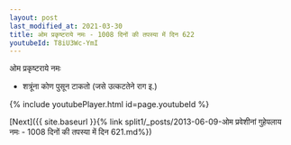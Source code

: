 ```yaml
---
layout: post
last_modified_at: 2021-03-30
title: ओम प्रकृष्टराये नमः - 1008 दिनों की तपस्या में दिन 622
youtubeId: T8iU3Wc-YmI
---
```

 
 
 ओम प्रकृष्टराये नमः  
 
 -  शत्रूंना कोण पुसून टाकतो (जसे उत्कटतेने राग इ.) 
 
  
 
  
 
 
 
 
 
 


{% include youtubePlayer.html id=page.youtubeId %}
 
[Next]({{ site.baseurl }}{% link  split1/_posts/2013-06-09-ओम प्रवेशीनां गुहेपलाय नमः - 1008 दिनों की तपस्या में दिन 621.md%})
 

